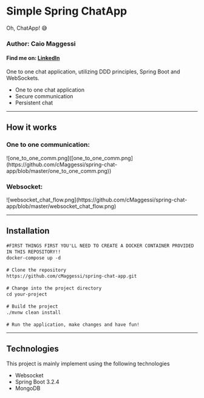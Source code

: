 <h1>Simple Spring ChatApp</h1>
<p>Oh, ChatApp! 😅</p>
<h3>Author: Caio Maggessi</h3>
<h4>Find me on: <a href="https://www.linkedin.com/in/caio-maggessi-912763189/">LinkedIn</a></h4>
One to one chat application, utilizing DDD principles, Spring Boot and WebSockets.


<ul>
  <li>One to one chat application</li>
  <li>Secure communication</li>
  <li>Persistent chat</li>
</ul>

<hr>


<h2>How it works</h2>
<h3>One to one communication:</h3>
![one_to_one_comm.png]([one_to_one_comm.png](https://github.com/cMaggessi/spring-chat-app/blob/master/one_to_one_comm.png))
<h3>Websocket:</h3>
![websocket_chat_flow.png](https://github.com/cMaggessi/spring-chat-app/blob/master/websocket_chat_flow.png)


<hr>
<h2>Installation</h2>


```
#FIRST THINGS FIRST YOU'LL NEED TO CREATE A DOCKER CONTAINER PROVIDED IN THIS REPOSITORY!!
docker-compose up -d 

# Clone the repository
https://github.com/cMaggessi/spring-chat-app.git

# Change into the project directory
cd your-project

# Build the project
./mvnw clean install

# Run the application, make changes and have fun!
```
<hr>
<h2>Technologies</h2>
This project is mainly implement using the following technologies

<ul>
<li>Websocket</li>
<li>Spring Boot 3.2.4</li>
<li>MongoDB</li>
</ul>
